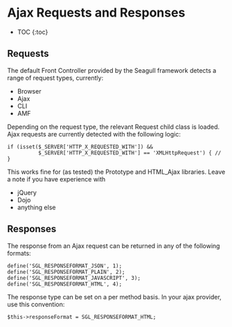 <!-- Name: Howto/AJAX/AjaxRequests -->
<!-- Version: 2 -->
<!-- Last-Modified: 2007/05/26 09:58:52 -->
<!-- Author: demian -->
<!-- Status: Original -->

# Ajax Requests and Responses
* TOC
{:toc}

## Requests
The default Front Controller provided by the Seagull framework detects a range of request types, currently:
 * Browser
 * Ajax
 * CLI
 * AMF

Depending on the request type, the relevant Request child class is loaded.  Ajax requests are currently detected with the following logic:


	if (isset($_SERVER['HTTP_X_REQUESTED_WITH']) &&
	          $_SERVER['HTTP_X_REQUESTED_WITH'] == 'XMLHttpRequest') { // }

This works fine for (as tested) the Prototype and HTML\_Ajax libraries.  Leave a note if you have experience with
 * jQuery
 * Dojo
 * anything else

## Responses
The response from an Ajax request can be returned in any of the following formats:


	define('SGL_RESPONSEFORMAT_JSON', 1);
	define('SGL_RESPONSEFORMAT_PLAIN', 2);
	define('SGL_RESPONSEFORMAT_JAVASCRIPT', 3);
	define('SGL_RESPONSEFORMAT_HTML', 4);

The response type can be set on a per method basis.  In your ajax provider, use this convention:


	$this->responseFormat = SGL_RESPONSEFORMAT_HTML;

